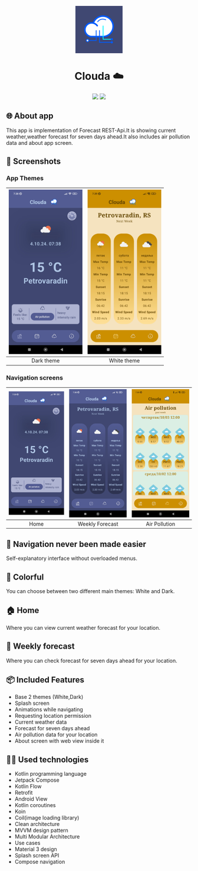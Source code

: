 <p align="center">
    <img src="app/src/main/ic_launcher-playstore.png" height="128">
    <h1 align="center">Clouda ☁️</h1>
</p>
<p align="center">
  <a href="https://github.com/pluzarev-nemanja/Clouda" style="text-decoration:none" area-label="Android">
    <img src="https://img.shields.io/badge/Platform-Android-green.svg">
  </a>
  <a href="https://github.com/pluzarev-nemanja/Clouda" style="text-decoration:none" area-label="Min API: 21">
    <img src="https://img.shields.io/badge/minSdkVersion-21-green.svg">
  </a>

</p>

## 🌐 About app

This app is implementation of Forecast REST-Api.It is showing current weather,weather forecast for seven days ahead.It also includes air pollution data and about app screen.

## 📱 Screenshots
### App Themes
| <img src="screenshot/1728107405111.jpg" width="200"/> | <img src="screenshot/1728107405081.jpg" width="200"/> | 
|:---:|:---:|
|Dark theme| White theme|

### Navigation screens
| <img src="screenshot/1728107405111.jpg" width="200"/>| <img src="screenshot/1728107405104.jpg" width="200"/>| <img src="screenshot/1728107405067.jpg" width="200"/>|
|:---:|:---:|:---:|
| Home | Weekly Forecast | Air Pollution |


## 🧭 Navigation never been made easier 
Self-explanatory interface without overloaded menus.

## 🎨 Colorful
You can choose between two different main themes: White and Dark.

## 🏠 Home
Where you can view current weather forecast for your location.

## 📆 Weekly forecast
Where you can check forecast for seven days ahead for your location.

## 📦 Included Features
-  Base 2 themes (White,Dark)
-  Splash screen
-  Animations while navigating
-  Requesting location permission
-  Current weather data
-  Forecast for seven days ahead
-  Air pollution data for your location
-  About screen with web view inside it

## 👨‍💻 Used technologies
-  Kotlin programming language
-  Jetpack Compose
-  Kotlin Flow
-  Retrofit
-  Android View
-  Kotlin coroutines
-  Koin
-  Coil(image loading library)
-  Clean architecture
-  MVVM design pattern
-  Multi Modular Architecture
-  Use cases
-  Material 3 design
-  Splash screen API
-  Compose navigation
